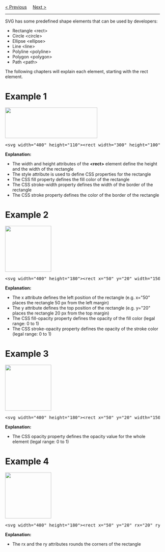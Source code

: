 <a href="/HTML/Graphics/SVG/IntoHTML.md">&lt; Previous</a>
&nbsp;&nbsp;&nbsp;
<a href="/HTML/Graphics/SVG/Circle.md">Next &gt;</a>
<hr>
SVG has some predefined shape elements that can be used by developers:
<ul>
  <li>Rectangle &lt;rect&gt;</li>
  <li>Circle &lt;circle&gt;</li>
  <li>Ellipse &lt;ellipse&gt;</li>
  <li>Line &lt;line&gt;</li>
  <li>Polyline &lt;polyline&gt;</li>
  <li>Polygon &lt;polygon&gt;</li>
  <li>Path &lt;path&gt;</li>
</ul>
The following chapters will explain each element, starting with the rect element.
<h1>Example 1</h1>
<img src="https://i.imgur.com/6MgnOgh.png" width="300" height="100">
<pre>&lt;svg width="400" height="110"&gt;&lt;rect width="300" height="100" style="fill:rgb(0,0,255);stroke-width:3;stroke:rgb(0,0,0)" /&gt;&lt;/svg&gt;</pre>
<b>Explanation:</b>
<ul>
  <li>The width and height attributes of the <b>&lt;rect&gt;</b> element define the height and the width of the rectangle</li>
  <li>The style attribute is used to define CSS properties for the rectangle</li>
  <li>The CSS fill property defines the fill color of the rectangle</li>
  <li>The CSS stroke-width property defines the width of the border of the rectangle</li>
  <li>The CSS stroke property defines the color of the border of the rectangle</li>
</ul>
<h1>Example 2</h1>
<img src="https://i.imgur.com/ibxzJa6.png" width="150" height="150">
<pre>&lt;svg width="400" height="180"&gt;&lt;rect x="50" y="20" width="150" height="150" style="fill:blue;stroke:pink;stroke-width:5;fill-opacity:0.1;stroke-opacity:0.9" /&gt;&lt;/svg&gt;</pre>
<b>Explanation:</b>
<ul>
  <li>The x attribute defines the left position of the rectangle (e.g. x="50" places the rectangle 50 px from the left margin)</li>
  <li>The y attribute defines the top position of the rectangle (e.g. y="20" places the rectangle 20 px from the top margin)</li>
  <li>The CSS fill-opacity property defines the opacity of the fill color (legal range: 0 to 1)</li>
  <li>The CSS stroke-opacity property defines the opacity of the stroke color (legal range: 0 to 1)</li>
</ul>
<h1>Example 3</h1>
<img src="https://i.imgur.com/72gSNMX.png" width="150" height="150">
<pre>&lt;svg width="400" height="180"&gt;&lt;rect x="50" y="20" width="150" height="150" style="fill:blue;stroke:pink;stroke-width:5;opacity:0.5" /&gt;&lt;/svg&gt;</pre>
<b>Explanation:</b>
<ul>
  <li>The CSS opacity property defines the opacity value for the whole element (legal range: 0 to 1)</li>
</ul>
<h1>Example 4</h1>
<img src="https://i.imgur.com/0xms2Lc.png" width="150" height="150">
<pre>&lt;svg width="400" height="180"&gt;&lt;rect x="50" y="20" rx="20" ry="20" width="150" height="150" style="fill:red;stroke:black;stroke-width:5;opacity:0.5" /&gt;&lt;/svg&gt;</pre>
<b>Explanation:</b>
<ul>
  <li>The rx and the ry attributes rounds the corners of the rectangle</li>
</ul>
